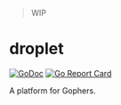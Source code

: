 > WIP

# droplet

[![GoDoc](https://godoc.org/github.com/spy16/droplet?status.svg)](https://godoc.org/github.com/spy16/droplet) [![Go Report Card](https://goreportcard.com/badge/github.com/spy16/droplet)](https://goreportcard.com/report/github.com/spy16/droplet)

A platform for Gophers.
